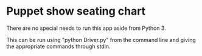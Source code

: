 # Puppet show seating chart

There are no special needs to run this app aside from Python 3.

This can be run using "python Driver.py" from the command line and giving the appropriate commands through stdin.